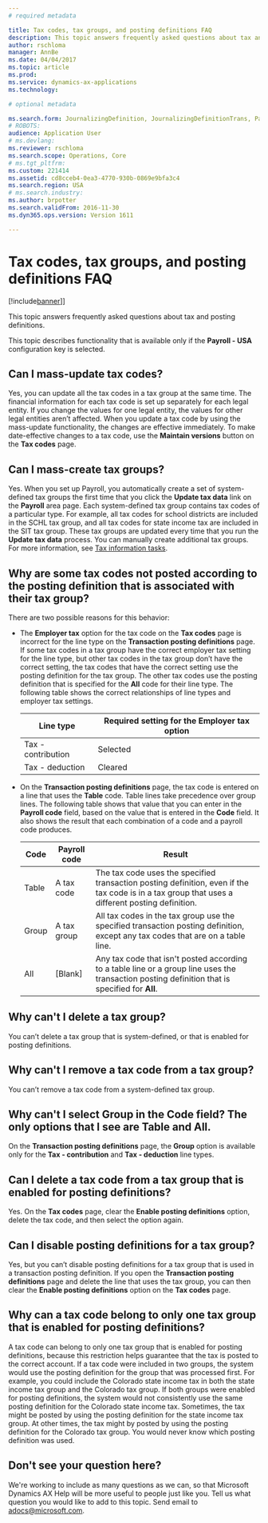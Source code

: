 ```yaml
---
# required metadata

title: Tax codes, tax groups, and posting definitions FAQ
description: This topic answers frequently asked questions about tax and posting definitions.
author: rschloma
manager: AnnBe
ms.date: 04/04/2017
ms.topic: article
ms.prod: 
ms.service: dynamics-ax-applications
ms.technology: 

# optional metadata

ms.search.form: JournalizingDefinition, JournalizingDefinitionTrans, PayrollTaxCode, PayrollTaxGroup
# ROBOTS: 
audience: Application User
# ms.devlang: 
ms.reviewer: rschloma
ms.search.scope: Operations, Core
# ms.tgt_pltfrm: 
ms.custom: 221414
ms.assetid: cd8cceb4-0ea3-4770-930b-0869e9bfa3c4
ms.search.region: USA
# ms.search.industry: 
ms.author: brpotter
ms.search.validFrom: 2016-11-30
ms.dyn365.ops.version: Version 1611

---
```


# Tax codes, tax groups, and posting definitions FAQ

[!include[banner](../../includes/banner.md)]]


This topic answers frequently asked questions about tax and posting definitions.

This topic describes functionality that is available only if the **Payroll - USA** configuration key is selected.

## Can I mass-update tax codes?
Yes, you can update all the tax codes in a tax group at the same time. The financial information for each tax code is set up separately for each legal entity. If you change the values for one legal entity, the values for other legal entities aren’t affected. When you update a tax code by using the mass-update functionality, the changes are effective immediately. To make date-effective changes to a tax code, use the **Maintain versions** button on the **Tax codes** page.

## Can I mass-create tax groups?
Yes. When you set up Payroll, you automatically create a set of system-defined tax groups the first time that you click the **Update tax data** link on the **Payroll** area page. Each system-defined tax group contains tax codes of a particular type. For example, all tax codes for school districts are included in the SCHL tax group, and all tax codes for state income tax are included in the SIT tax group. These tax groups are updated every time that you run the **Update tax data** process. You can manually create additional tax groups. For more information, see [Tax information tasks](noam-usa-tax-information-tasks.md).

## Why are some tax codes not posted according to the posting definition that is associated with their tax group?
There are two possible reasons for this behavior:

-   The **Employer tax** option for the tax code on the **Tax codes** page is incorrect for the line type on the **Transaction posting definitions** page. If some tax codes in a tax group have the correct employer tax setting for the line type, but other tax codes in the tax group don’t have the correct setting, the tax codes that have the correct setting use the posting definition for the tax group. The other tax codes use the posting definition that is specified for the **All** code for their line type. The following table shows the correct relationships of line types and employer tax settings.

    | Line type          | Required setting for the Employer tax option |
    |--------------------|----------------------------------------------|
    | Tax - contribution | Selected                                     |
    | Tax - deduction    | Cleared                                      |

-   On the **Transaction posting definitions** page, the tax code is entered on a line that uses the **Table** code. Table lines take precedence over group lines. The following table shows that value that you can enter in the **Payroll code** field, based on the value that is entered in the **Code** field. It also shows the result that each combination of a code and a payroll code produces.

    | Code  | Payroll code | Result                                                                                                                                           |
    |-------|--------------|--------------------------------------------------------------------------------------------------------------------------------------------------|
    | Table | A tax code   | The tax code uses the specified transaction posting definition, even if the tax code is in a tax group that uses a different posting definition. |
    | Group | A tax group  | All tax codes in the tax group use the specified transaction posting definition, except any tax codes that are on a table line.                  |
    | All   | \[Blank\]    | Any tax code that isn't posted according to a table line or a group line uses the transaction posting definition that is specified for **All**.  |

## Why can't I delete a tax group?
You can’t delete a tax group that is system-defined, or that is enabled for posting definitions.

## Why can't I remove a tax code from a tax group?
You can’t remove a tax code from a system-defined tax group.

## Why can't I select Group in the Code field? The only options that I see are Table and All.
On the **Transaction posting definitions** page, the **Group** option is available only for the **Tax - contribution** and **Tax - deduction** line types.

## Can I delete a tax code from a tax group that is enabled for posting definitions?
Yes. On the **Tax codes** page, clear the **Enable posting definitions** option, delete the tax code, and then select the option again.

## Can I disable posting definitions for a tax group?
Yes, but you can’t disable posting definitions for a tax group that is used in a transaction posting definition. If you open the **Transaction posting definitions** page and delete the line that uses the tax group, you can then clear the **Enable posting definitions** option on the **Tax codes** page.

## Why can a tax code belong to only one tax group that is enabled for posting definitions?
A tax code can belong to only one tax group that is enabled for posting definitions, because this restriction helps guarantee that the tax is posted to the correct account. If a tax code were included in two groups, the system would use the posting definition for the group that was processed first. For example, you could include the Colorado state income tax in both the state income tax group and the Colorado tax group. If both groups were enabled for posting definitions, the system would not consistently use the same posting definition for the Colorado state income tax. Sometimes, the tax might be posted by using the posting definition for the state income tax group. At other times, the tax might by posted by using the posting definition for the Colorado tax group. You would never know which posting definition was used.

## Don't see your question here?
We're working to include as many questions as we can, so that Microsoft Dynamics AX Help will be more useful to people just like you. Tell us what question you would like to add to this topic. Send email to <adocs@microsoft.com>.


